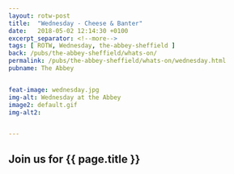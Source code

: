 ```yaml
---
layout: rotw-post
title:  "Wednesday - Cheese & Banter"
date:   2018-05-02 12:14:30 +0100
excerpt_separator: <!--more-->
tags: [ ROTW, Wednesday, the-abbey-sheffield ]
back: /pubs/the-abbey-sheffield/whats-on/
permalink: /pubs/the-abbey-sheffield/whats-on/wednesday.html
pubname: The Abbey


feat-image: wednesday.jpg
img-alt: Wednesday at the Abbey
image2: default.gif
img-alt2:


---
```


<h2>Join us for {{ page.title }}</h2>